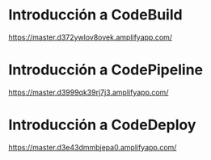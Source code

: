 
# Introducción a CodeBuild

https://master.d372ywlov8ovek.amplifyapp.com/

# Introducción a CodePipeline

https://master.d3999qk39rj7j3.amplifyapp.com/

# Introducción a CodeDeploy

https://master.d3e43dmmbjepa0.amplifyapp.com/